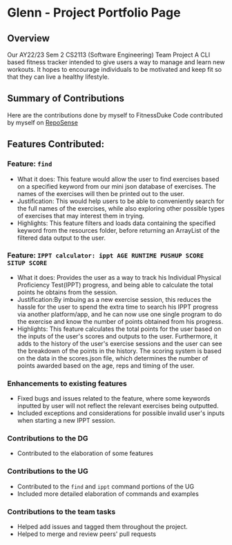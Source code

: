# Glenn - Project Portfolio Page

## Overview

Our AY22/23 Sem 2 CS2113 (Software Engineering) Team Project
A CLI based fitness tracker intended to give users a way to manage and learn new workouts. It hopes to encourage
individuals to be motivated and keep fit so that they can live a healthy lifestyle.


## Summary of Contributions

Here are the contributions done by myself to FitnessDuke
Code contributed by myself on [RepoSense](https://nus-cs2113-ay2223s2.github.io/tp-dashboard/?search=ghzr0&sort=groupTitle&sortWithin=title&timeframe=commit&mergegroup=&groupSelect=groupByRepos&breakdown=true&checkedFileTypes=docs~functional-code~test-code~other&since=2023-02-17&tabOpen=true&tabType=authorship&zFR=false&tabAuthor=ghzr0&tabRepo=AY2223S2-CS2113-W13-2%2Ftp%5Bmaster%5D&authorshipIsMergeGroup=false&authorshipFileTypes=docs~functional-code~test-code&authorshipIsBinaryFileTypeChecked=false&authorshipIsIgnoredFilesChecked=false)

## Features Contributed:

### Feature: ```find```
* What it does: This feature would allow the user to find exercises based on a specified keyword from our mini json database
  of exercises. The names of the exercises will then be printed out to the user.
* Justification: This would help users to be able to conveniently search for the full names of the exercises, while also
  exploring other possible types of exercises that may interest them in trying.
* Highlights: This feature filters and loads data containing the specified keyword from the resources folder, before
  returning an ArrayList of the filtered data output to the user.

### Feature: ```IPPT calculator: ippt AGE RUNTIME PUSHUP SCORE SITUP SCORE```
* What it does: Provides the user as a way to track his Individual Physical Proficiency Test(IPPT) progress,
and being able to calculate the total points he obtains from the session.
* Justification:By imbuing as a new exercise session, this reduces the hassle for the user to spend the extra time to search his IPPT 
progress via another platform/app, and he can now use one single program to do the exercise and know the number of points obtained from his progress.
* Highlights: This feature calculates the total points for the user based on the inputs of the user's scores and outputs to the user.
Furthermore, it adds to the history of the user's exercise sessions and the user can see the breakdown of the points in the history.
The scoring system is based on the data in the scores.json file, which determines the number of points awarded based on the age, reps and timing of the user.

### Enhancements to existing features
* Fixed bugs and issues related to the feature, where some keywords inputted by user will not reflect the relevant exercises being outputted.
* Included exceptions and considerations for possible invalid user's inputs when starting a new IPPT session.
### Contributions to the DG
* Contributed to the elaboration of some features

### Contributions to the UG
* Contributed to the ```find``` and ```ippt``` command portions of the UG
* Included more detailed elaboration of commands and examples

### Contributions to the team tasks
* Helped add issues and tagged them throughout the project.
* Helped to merge and review peers' pull requests 